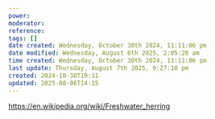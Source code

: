 ```yaml
---
power: 
moderator: 
reference: 
tags: []
date created: Wednesday, October 30th 2024, 11:11:06 pm
date modified: Wednesday, August 6th 2025, 2:05:20 am
time created: Wednesday, October 30th 2024, 11:11:06 pm
last update: Thursday, August 7th 2025, 9:27:10 pm
created: 2024-10-30T19:11
updated: 2025-08-06T14:15
---
```

https://en.wikipedia.org/wiki/Freshwater_herring